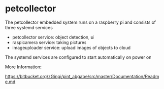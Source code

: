 # petcollector

The petcollector embedded system runs on a raspberry pi and consists of three systemd services

* petcollector service: object detection, ui
* raspicamera service: taking pictures
* imageuploader service: upload images of objects to cloud

The systemd services are configured to start automatically on power on

More Information:

https://bitbucket.org/zGingi/pint_abgabe/src/master/Documentation/Readme.md

